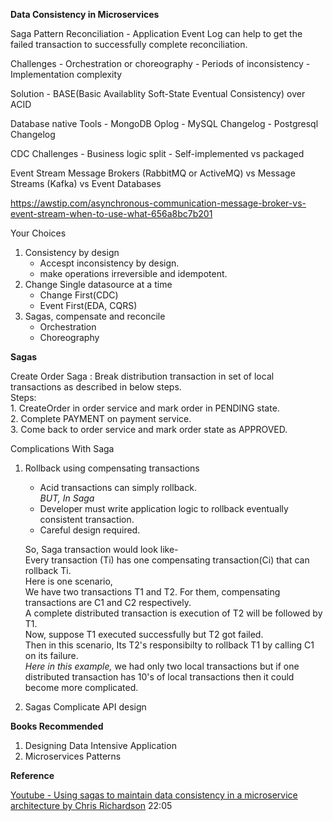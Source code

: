 **Data Consistency in Microservices**

Saga Pattern
Reconciliation
	- Application Event Log can help to get the failed transaction to successfully complete reconciliation.

Challenges
	- Orchestration or choreography
	- Periods of inconsistency
	- Implementation complexity

Solution
	- BASE(Basic Availablity Soft-State Eventual Consistency) over ACID
	
Database native Tools
	- MongoDB Oplog
	- MySQL Changelog
	- Postgresql Changelog

CDC Challenges
	- Business logic split
	- Self-implemented vs packaged

Event Stream
	Message Brokers	(RabbitMQ or ActiveMQ)
		vs
	Message Streams	(Kafka)
		vs
	Event Databases	
	
	
https://awstip.com/asynchronous-communication-message-broker-vs-event-stream-when-to-use-what-656a8bc7b201

Your Choices

1. Consistency by design
	- Accespt inconsistency by design.
	- make operations irreversible and idempotent.
2. Change Single datasource at a time
	- Change First(CDC)
	- Event First(EDA, CQRS)
3. Sagas, compensate and reconcile
	- Orchestration
	- Choreography

**Sagas**

Create Order Saga : Break distribution transaction in set of local transactions as described in below steps.<br>
Steps:<br>
	1. CreateOrder in order service and mark order in PENDING state.<br>
	2. Complete PAYMENT on payment service.<br>
	3. Come back to order service and mark order state as APPROVED.<br>

Complications With Saga
1. Rollback using compensating transactions
	- Acid transactions can simply rollback.<br> 
				*BUT, In Saga* 
	- Developer must write application logic to rollback eventually consistent transaction.
	- Careful design required.<br>

	So, Saga transaction would look like- <br>
	Every transaction (Ti) has one compensating transaction(Ci) that can rollback Ti.<br>
	Here is one scenario, <br> 
	We have two transactions T1 and T2. For them, compensating transactions are C1 and C2 respectively.<br>
	A complete distributed transaction is execution of T2 will be followed by T1.<br>
	Now, suppose T1 executed successfully but T2 got failed.<br>
	Then in this scenario, Its T2's responsibilty to rollback T1 by calling C1 on its failure.<br>
	*Here in this example,* we had only two local transactions but if one distributed transaction has 10's of local transactions then it could become more complicated.

2. Sagas Complicate API design

	




**Books Recommended**
1. Designing Data Intensive Application
2. Microservices Patterns

**Reference**

[Youtube - Using sagas to maintain data consistency in a microservice architecture by Chris Richardson](https://www.youtube.com/watch?v=YPbGW3Fnmbc) 22:05
